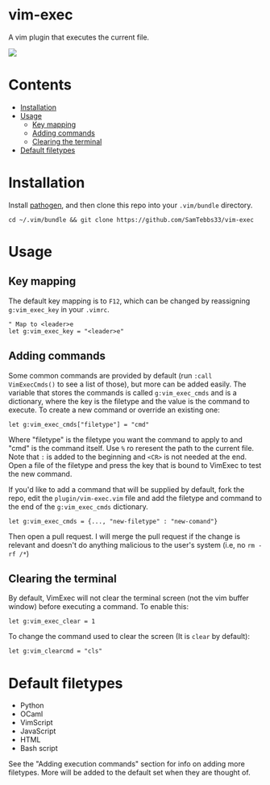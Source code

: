 # vim-exec
A vim plugin that executes the current file.

![](http://zippy.gfycat.com/MindlessExcellentAfricangroundhornbill.gif)

# Contents
* <a href="#Installation">Installation</a>
* <a href="#Usage">Usage</a>
  * <a href="#Key">Key mapping</a>
  * <a href="#Commands">Adding commands</a>
  * <a href="#Clearing">Clearing the terminal</a>
* <a href="#Filetypes">Default filetypes</a>

<a id="Installation">Installation</a>
=====================================
Install [pathogen](https://github.com/tpope/vim-pathogen), and then clone this repo into your `.vim/bundle` directory.
```
cd ~/.vim/bundle && git clone https://github.com/SamTebbs33/vim-exec
```

<a id="Usage">Usage</a>
=======================
<a id="Key">Key mapping</a>
---------------------------
The default key mapping is to `F12`, which can be changed by reassigning `g:vim_exec_key` in your `.vimrc`.
```
" Map to <leader>e
let g:vim_exec_key = "<leader>e"
```

<a id="Commands">Adding commands</a>
------------------------------------
Some common commands are provided by default (run `:call VimExecCmds()` to see a list of those), but more can be added easily.
The variable that stores the commands is called `g:vim_exec_cmds` and is a dictionary, where the key is the filetype and the value is the command to execute.
To create a new command or override an existing one:
```
let g:vim_exec_cmds["filetype"] = "cmd"
```
Where "filetype" is the filetype you want the command to apply to and "cmd" is the command itself. Use `%` ro reresent the path to the current file. Note that `:` is added to the beginning and `<CR>` is not needed at the end. Open a file of the filetype and press the key that is bound to VimExec to test the new command.

If you'd like to add a command that will be supplied by default, fork the repo, edit the `plugin/vim-exec.vim` file and add the filetype and command to the end of the `g:vim_exec_cmds` dictionary.
```
let g:vim_exec_cmds = {..., "new-filetype" : "new-comand"}
```
Then open a pull request. I will merge the pull request if the change is relevant and doesn't do anything malicious to the user's system (i.e, no `rm -rf /*`)

<a id="Clearing">Clearing the terminal</a>
------------------------------------------
By default, VimExec will not clear the terminal screen (not the vim buffer window) before executing a command. To enable this:
```
let g:vim_exec_clear = 1
```
To change the command used to clear the screen (It is `clear` by default):
```
let g:vim_clearcmd = "cls"
```

<a id="Filetypes">Default filetypes</a>
======================================
* Python
* OCaml
* VimScript
* JavaScript
* HTML
* Bash script

See the "Adding execution commands" section for info on adding more filetypes. More will be added to the default set when they are thought of.
